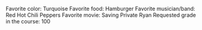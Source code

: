 Favorite color: Turquoise
Favorite food: Hamburger
Favorite musician/band: Red Hot Chili Peppers
Favorite movie: Saving Private Ryan
Requested grade in the course: 100
